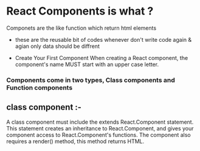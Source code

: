 # React Components is what ?

Componets are the like function which return html elements

- these are the reusable bit of codes whenever don't write code again & agian only data should be diffrent

- Create Your First Component
  When creating a React component, the component's name MUST start with an upper case letter.

### Components come in two types, Class components and Function components

## class component :-

<p> A class component must include the extends React.Component statement. This statement creates an inheritance to React.Component, and gives your component access to React.Component's functions.
The component also requires a render() method, this method returns HTML.
</p>

<!--
class Car extends React.Component {
  render() {
    return <h2>Hi, I am a Car!</h2>;
  }
}
 -->
